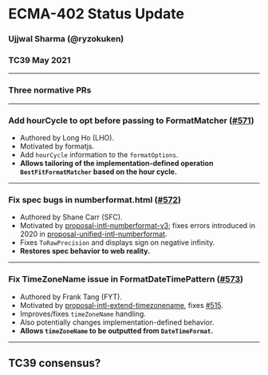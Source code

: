 # ECMA-402 Status Update

### Ujjwal Sharma (@ryzokuken)
### TC39 May 2021

---

### Three normative PRs

---

### Add hourCycle to opt before passing to FormatMatcher ([#571])

* Authored by Long Ho (LHO).
* Motivated by formatjs.
* Add `hourCycle` information to the `formatOptions`.
* **Allows tailoring of the implementation-defined operation `BestFitFormatMatcher` based on the hour cycle.**

[#571]: https://github.com/tc39/ecma402/pull/571

---

### Fix spec bugs in numberformat.html ([#572])

* Authored by Shane Carr (SFC).
* Motivated by [proposal-intl-numberformat-v3]; fixes errors introduced in 2020 in [proposal-unified-intl-numberformat].
* Fixes `ToRawPrecision` and displays sign on negative infinity.
* **Restores spec behavior to web reality.**

[#572]: https://github.com/tc39/ecma402/pull/572
[proposal-intl-numberformat-v3]: https://github.com/tc39/proposal-intl-numberformat-v3
[proposal-unified-intl-numberformat]: https://github.com/tc39/proposal-unified-intl-numberformat

---

### Fix TimeZoneName issue in FormatDateTimePattern ([#573])

* Authored by Frank Tang (FYT).
* Motivated by [proposal-intl-extend-timezonename], fixes [#515].
* Improves/fixes `timeZoneName` handling.
* Also potentially changes implementation-defined behavior.
* **Allows `timeZoneName` to be outputted from `DateTimeFormat`.**

[#515]: https://github.com/tc39/ecma402/issues/515
[#573]: https://github.com/tc39/ecma402/pull/573
[proposal-intl-extend-timezonename]: https://github.com/tc39/proposal-intl-extend-timezonename

---

## TC39 consensus?

